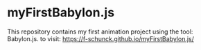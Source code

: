 # myFirstBabylon.js
This repository contains my first animation project using the tool: Babylon.js. 
to visit: https://f-schunck.github.io/myFirstBabylon.js/

